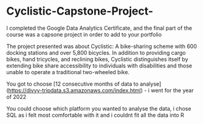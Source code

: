 # Cyclistic-Capstone-Project-
I completed the Google Data Analytics Certificate, and the final part of the course was a capsone project in order to add to your portfolio

The project presented was about Cyclistic: A bike-sharing scheme with 600 docking stations and over 5,800 bicycles. In addition to providing cargo bikes, hand tricycles, and reclining bikes, Cyclistic distinguishes itself by extending bike share accessibility to individuals with disabilities and those unable to operate a traditional two-wheeled bike.

You got to choose [12 consecutive months of data to analyse] (https://divvy-tripdata.s3.amazonaws.com/index.html) - i went for the year of 2022

You could choose which platform you wanted to analyse the data, i chose SQL as i felt most comfortable with it and i couldnt fit all the data into R
